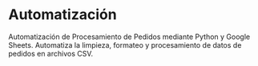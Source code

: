 # Automatización
 Automatización de Procesamiento de Pedidos mediante Python y Google Sheets. Automatiza la limpieza, formateo y procesamiento de datos de pedidos en archivos CSV. 
